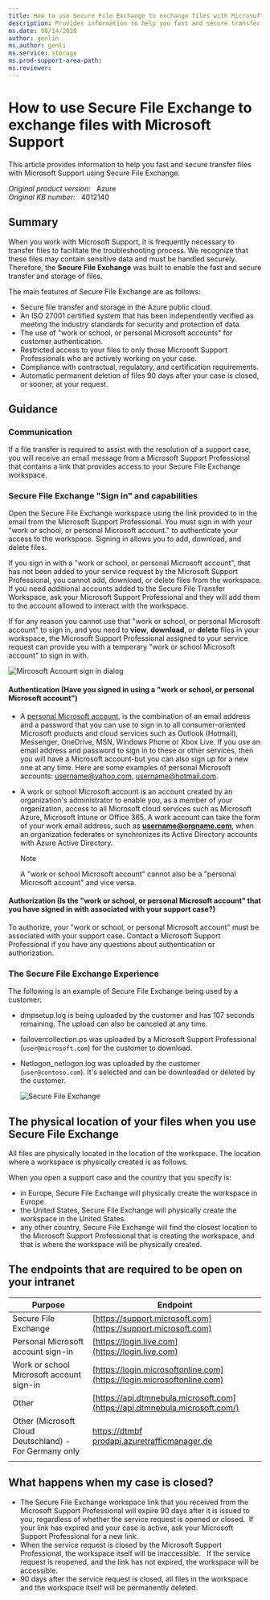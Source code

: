 ```yaml
---
title: How to use Secure File Exchange to exchange files with Microsoft Support
description: Provides information to help you fast and secure transfer files with Microsoft Support using Secure File Exchange.
ms.date: 08/14/2020
author: genlin
ms.author: genli
ms.service: storage
ms.prod-support-area-path: 
ms.reviewer: 
---
```

# How to use Secure File Exchange to exchange files with Microsoft Support

This article provides information to help you fast and secure transfer files with Microsoft Support using Secure File Exchange.

_Original product version:_ &nbsp; Azure  
_Original KB number:_ &nbsp; 4012140

## Summary

When you work with Microsoft Support, it is frequently necessary to transfer files to facilitate the troubleshooting process. We recognize that these files may contain sensitive data and must be handled securely. Therefore, the **Secure File Exchange** was built to enable the fast and secure transfer and storage of files.

The main features of Secure File Exchange are as follows:

- Secure file transfer and storage in the Azure public cloud.
- An ISO 27001 certified system that has been independently verified as meeting the industry standards for security and protection of data.
- The use of "work or school, or personal Microsoft accounts" for customer authentication.
- Restricted access to your files to only those Microsoft Support Professionals who are actively working on your case.
- Compliance with contractual, regulatory, and certification requirements.
- Automatic permanent deletion of files 90 days after your case is closed, or sooner, at your request.

## Guidance

### Communication

If a file transfer is required to assist with the resolution of a support case, you will receive an email message from a Microsoft Support Professional that contains a link that provides access to your Secure File Exchange workspace.

### Secure File Exchange "Sign in" and capabilities

Open the Secure File Exchange workspace using the link provided to in the email from the Microsoft Support Professional. You must sign in with your "work or school, or personal Microsoft account." to authenticate your access to the workspace. Signing in allows you to add, download, and delete files.

If you sign in with a "work or school, or personal Microsoft account", that has not been added to your service request by the Microsoft Support Professional, you cannot add, download, or delete files from the workspace. If you need additional accounts added to the Secure File Transfer Workspace, ask your Microsoft Support Professional and they will add them to the account allowed to interact with the workspace.

If for any reason you cannot use that "work or school, or personal Microsoft account" to sign in, and you need to **view**, **download**, or **delete** files in your workspace, the Microsoft Support Professional assigned to your service request can provide you with a temporary "work or school Microsoft account" to sign in with.

![Mircosoft Account sign in dialog](./media/secure-file-exchange-transfer-files/4493616_en_1.jpg)  

#### Authentication (Have you signed in using a "work or school, or personal Microsoft account") 

- A [personal Microsoft account](https://account.microsoft.com/account), is the combination of an email address and a password that you can use to sign in to all consumer-oriented Microsoft products and cloud services such as Outlook (Hotmail), Messenger, OneDrive, MSN, Windows Phone or Xbox Live. If you use an email address and password to sign in to these or other services, then you will have a Microsoft account-but you can also sign up for a new one at any time. Here are some examples of personal Microsoft accounts: username@yahoo.com, username@hotmail.com.
- A work or school Microsoft account is an account created by an organization's administrator to enable you, as a member of your organization, access to all Microsoft cloud services such as Microsoft Azure, Microsoft Intune or Office 365. A work account can take the form of your work email address, such as **username@orgname.com**, when an organization federates or synchronizes its Active Directory accounts with Azure Active Directory.

    > [!NOTE]
    > A "work or school Microsoft account" cannot also be a "personal Microsoft account" and vice versa.

#### Authorization (Is the "work or school, or personal Microsoft account" that you have signed in with associated with your support case?)

To authorize, your "work or school, or personal Microsoft account" must be associated with your support case. Contact a Microsoft Support Professional if you have any questions about authentication or authorization.

### The Secure File Exchange Experience

The following is an example of Secure File Exchange being used by a customer:

- dmpsetup.log is being uploaded by the customer and has 107 seconds remaining. The upload can also be canceled at any time.
- failovercollection.ps was uploaded by a Microsoft Support Professional (`user@microsoft.com`) for the customer to download.
- Netlogon_netlogon.log was uploaded by the customer (`user@contoso.com`). It's selected and can be downloaded or deleted by the customer.  

    ![Secure File Exchange](./media/secure-file-exchange-transfer-files/4012759_en_3.png)  

## The physical location of your files when you use Secure File Exchange

All files are physically located in the location of the workspace. The location where a workspace is physically created is as follows.

When you open a support case and the country that you specify is:

- in Europe, Secure File Exchange will physically create the workspace in Europe. 
- the United States, Secure File Exchange will physically create the workspace in the United States.
- any other country, Secure File Exchange will find the closest location to the Microsoft Support Professional that is creating the workspace, and that is where the workspace will be physically created.  

## The endpoints that are required to be open on your intranet

|Purpose|Endpoint|
|---|---|
|Secure File Exchange| [https://support.microsoft.com](https://support.microsoft.com) |
|Personal Microsoft account sign-in| [https://login.live.com](https://login.live.com) |
|Work or school Microsoft account sign-in| [https://login.microsoftonline.com](https://login.microsoftonline.com) |
|Other| [https://api.dtmnebula.microsoft.com](https://api.dtmnebula.microsoft.com/) |
|Other (Microsoft Cloud Deutschland) - For Germany only| [https://dtmbf​prodapi.azuretrafficmanager.de](https://dtmbfprodapi.azuretrafficmanager.de/) |
|||

## What happens when my case is closed?

- The Secure File Exchange workspace link that you received from the Microsoft Support Professional will expire 90 days after it is issued to you, regardless of whether the service request is opened or closed.  If your link has expired and your case is active, ask your Microsoft Support Professional for a new link.
- When the service request is closed by the Microsoft Support Professional, the workspace itself will be inaccessible.   If the service request is reopened, and the link has not expired, the workspace will be accessible.
- 90 days after the service request is closed, all files in the workspace and the workspace itself will be permanently deleted.
